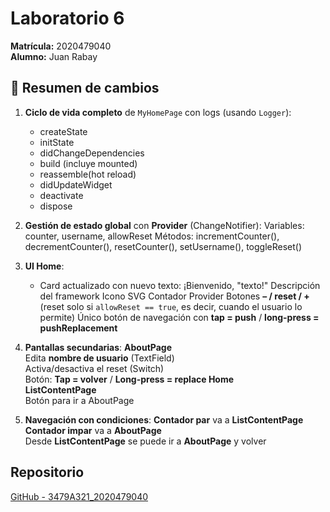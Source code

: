 # Laboratorio 6 

**Matrícula:** 2020479040  
**Alumno:** Juan Rabay  

## 📖 Resumen de cambios

1. **Ciclo de vida completo** de `MyHomePage` con logs (usando `Logger`):
   - createState
   - initState
   - didChangeDependencies
   - build (incluye mounted)
   - reassemble(hot reload)
   - didUpdateWidget
   - deactivate
   - dispose

2. **Gestión de estado global** con **Provider** (ChangeNotifier):
    Variables: counter, username, allowReset
    Métodos: incrementCounter(), decrementCounter(), resetCounter(), setUsername(), toggleReset()

3. **UI Home**:
   - Card actualizado con nuevo texto:
    ¡Bienvenido, "texto!"
    Descripción del framework
    Icono SVG
    Contador Provider
    Botones **– / reset / +** (reset solo si `allowReset == true`, es decir, cuando el usuario lo permite)
    Único botón de navegación con **tap = push** / **long-press = pushReplacement**  

4. **Pantallas secundarias**:
    **AboutPage**  
    Edita **nombre de usuario** (TextField)  
    Activa/desactiva el reset (Switch)  
    Botón: **Tap = volver** / **Long-press = replace Home**  
    **ListContentPage**  
    Botón para ir a AboutPage  

5. **Navegación con condiciones**:
    **Contador par** va a **ListContentPage**  
    **Contador impar** va a **AboutPage**  
    Desde **ListContentPage** se puede ir a **AboutPage** y volver  

## Repositorio

[GitHub - 3479A321_2020479040](https://github.com/Juan-Rabay/3479A321_2020479040)

